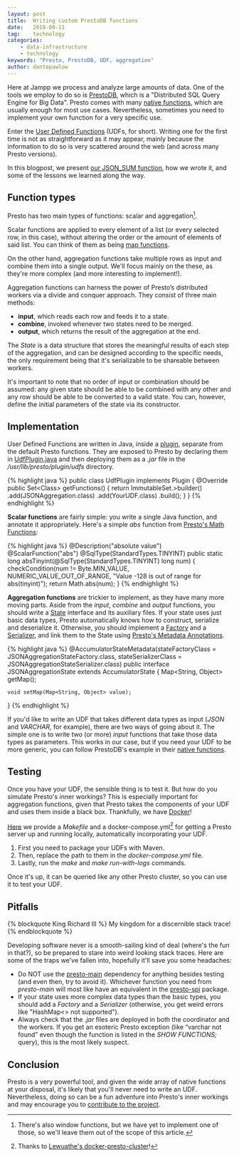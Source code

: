 ```yaml
---
layout: post
title:  Writing custom PrestoDB functions
date:   2018-09-11
tag:    technology
categories:
    - data-infrastructure
    - technology
keywords: "Presto, PrestoDB, UDF, aggregation"
author: dantepawlow
---
```


<!--excerpt.start-->

Here at Jampp we process and analyze large amounts of data.
One of the tools we employ to do so is [PrestoDB](https://prestodb.io/), which is a "Distributed SQL Query Engine for Big Data".
Presto comes with many [native functions](https://prestodb.io/docs/current/functions.html), which are usually enough for most use cases. Nevertheless, sometimes you need to implement your own function for a very specific use.

Enter the [User Defined Functions](https://prestodb.io/docs/current/develop/functions.html) (UDFs, for short).
Writing one for the first time is not as straightforward as it may appear, mainly because the information to do so is very scattered around the web (and across many Presto versions).

In this blogpost, we present [our JSON_SUM function](https://github.com/jampp/presto-udfs), how we wrote it, and some of the lessons we learned along the way.

<!--excerpt.end-->

## Function types

Presto has two main types of functions: scalar and aggregation[^1].

[^1]: There's also window functions, but we have yet to implement one of those, so we'll leave them out of the scope of this article.

Scalar functions are applied to every element of a list (or every selected row, in this case), without altering the order or the amount of elements of said list.
You can think of them as being [map functions](https://en.wikipedia.org/wiki/Map_(higher-order_function)).

On the other hand, aggregation functions take multiple rows as input and combine them into a single output.
We'll focus mainly on the these, as they're more complex (and more interesting to implement!).

Aggregation functions can harness the power of Presto’s distributed workers via a divide and conquer approach.
They consist of three main methods:

* __input__, which reads each row and feeds it to a state.
* __combine__, invoked whenever two states need to be merged.
* __output__, which returns the result of the aggregation at the end.

The _State_ is a data structure that stores the meaningful results of each step of the aggregation, and can be designed according to the specific needs, the only requirement being that it's serializable to be shareable between workers.

It's important to note that no order of input or combination should be assumed: any given state should be able to be combined with any other and any row should be able to be converted to a valid state.
You can, however, define the initial parameters of the state via its constructor.

## Implementation

User Defined Functions are written in Java, inside a [plugin](https://prestodb.io/docs/current/develop/spi-overview.html), separate from the default Presto functions.
They are exposed to Presto by declaring them in [UdfPlugin.java](https://github.com/jampp/presto-udfs/blob/master/presto-udfs/src/main/java/com/jampp/presto/udfs/UdfPlugin.java) and then deploying them as a _.jar_ file in the _/usr/lib/presto/plugin/udfs_ directory.

{% highlight java %}
public class UdfPlugin
        implements Plugin
{
    @Override
    public Set<Class<?>> getFunctions()
    {
        return ImmutableSet.<Class<?>>builder()
                .add(JSONAggregation.class)
                .add(YourUDF.class)
                .build();
    }
}
{% endhighlight %}

**Scalar functions** are fairly simple: you write a single Java function, and annotate it appropriately.
Here's a simple _abs_ function from [Presto's Math Functions](https://github.com/prestodb/presto/blob/3060c65a1812c6c8b0c2ab725b0184dbad67f0ed/presto-main/src/main/java/com/facebook/presto/operator/scalar/MathFunctions.java#L93):

{% highlight java %}
@Description("absolute value")
@ScalarFunction("abs")
@SqlType(StandardTypes.TINYINT)
public static long absTinyint(@SqlType(StandardTypes.TINYINT) long num)
{
    checkCondition(num != Byte.MIN_VALUE, NUMERIC_VALUE_OUT_OF_RANGE, "Value -128 is out of range for abs(tinyint)");
    return Math.abs(num);
}
{% endhighlight %}

**Aggregation functions** are trickier to implement, as they have many more moving parts.
Aside from the _input_, _combine_ and _output_ functions, you should write a [State](https://github.com/jampp/presto-udfs/blob/master/presto-udfs/src/main/java/com/jampp/presto/udfs/aggregation/state/JSONAggregationState.java) interface and its auxiliary files.
If your state uses just basic data types, Presto automatically knows how to construct, serialize and deserialize it.
Otherwise, you should implement a [Factory](https://github.com/jampp/presto-udfs/blob/master/presto-udfs/src/main/java/com/jampp/presto/udfs/aggregation/state/JSONAggregationStateFactory.java) and a [Serializer](https://github.com/jampp/presto-udfs/blob/master/presto-udfs/src/main/java/com/jampp/presto/udfs/aggregation/state/JSONAggregationStateSerializer.java), and link them to the State using [Presto's Metadata Annotations](https://github.com/prestodb/presto/tree/3060c65a1812c6c8b0c2ab725b0184dbad67f0ed/presto-main/src/main/java/com/facebook/presto/metadata).

{% highlight java %}
@AccumulatorStateMetadata(stateFactoryClass = JSONAggregationStateFactory.class, stateSerializerClass = JSONAggregationStateSerializer.class)
public interface JSONAggregationState
        extends AccumulatorState
{
    Map<String, Object> getMap();

    void setMap(Map<String, Object> value);
}
{% endhighlight %}

If you'd like to write an UDF that takes different data types as input (_JSON_ and _VARCHAR_, for example), there are two ways of going about it.
The simple one is to write two (or more) _input_ functions that take those data types as parameters.
This works in our case, but if you need your UDF to be more generic, you can follow PrestoDB's example in their [native functions](https://github.com/prestodb/presto/tree/master/presto-main/src/main/java/com/facebook/presto/operator/aggregation).

## Testing

Once you have your UDF, the sensible thing is to test it.
But how do you simulate Presto's inner workings? This is especially important for aggregation functions, given that Presto takes the components of your UDF and uses them inside a black box.
Thankfully, we have [Docker](https://www.docker.com/)!

[Here](https://github.com/jampp/presto-udfs/tree/master/docker-presto-cluster) we provide a _Makefile_ and a docker-compose.yml[^2] for getting a Presto server up and running locally, automatically incorporating your UDF.

1. First you need to package your UDFs with Maven.
2. Then, replace the path to them in the _docker-compose.yml_ file.
3. Lastly, run the _make_ and _make run-with-logs_ commands.

[^2]: Thanks to [Lewuathe's docker-presto-cluster](https://github.com/Lewuathe/docker-presto-cluster)!

Once it's up, it can be queried like any other Presto cluster, so you can use it to test your UDF.

## Pitfalls

{% blockquote King Richard III %}
My kingdom for a discernible stack trace!
{% endblockquote %}

Developing software never is a smooth-sailing kind of deal (where's the fun in that?), so be prepared to stare into weird looking stack traces.
Here are some of the traps we've fallen into, hopefully it'll save you some headaches:

* Do NOT use the [presto-main](https://mvnrepository.com/artifact/com.facebook.presto/presto-main) dependency for anything besides testing (and even then, try to avoid it). Whichever function you need from _presto-main_ will most like have an equivalent in the [presto-spi](https://mvnrepository.com/artifact/com.facebook.presto/presto-spi) package.
* If your state uses more complex data types than the basic types, you should add a _Factory_ and a _Serializer_ (otherwise, you get weird errors like "HashMap<> not supported").
* Always check that the _.jar_ files are deployed in both the coordinator and the workers. If you get an esoteric Presto exception (like “varchar not found” even though the function is listed in the _SHOW FUNCTIONS;_ query), this is the most likely suspect.

## Conclusion

Presto is a very powerful tool, and given the wide array of native functions at your disposal, it's likely that you'll never need to write an UDF.
Nevertheless, doing so can be a fun adventure into Presto's inner workings and may encourage you to [contribute to the project](https://github.com/prestodb/presto/blob/master/CONTRIBUTING.md).
